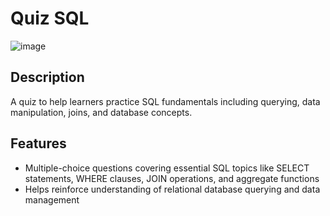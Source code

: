 # Quiz SQL
![image](https://github.com/user-attachments/assets/58cc0886-4b99-4870-874f-2285d539d380)

## Description

A quiz to help learners practice SQL fundamentals including querying, data manipulation, joins, and database concepts.

## Features

* Multiple-choice questions covering essential SQL topics like SELECT statements, WHERE clauses, JOIN operations, and aggregate functions
* Helps reinforce understanding of relational database querying and data management
